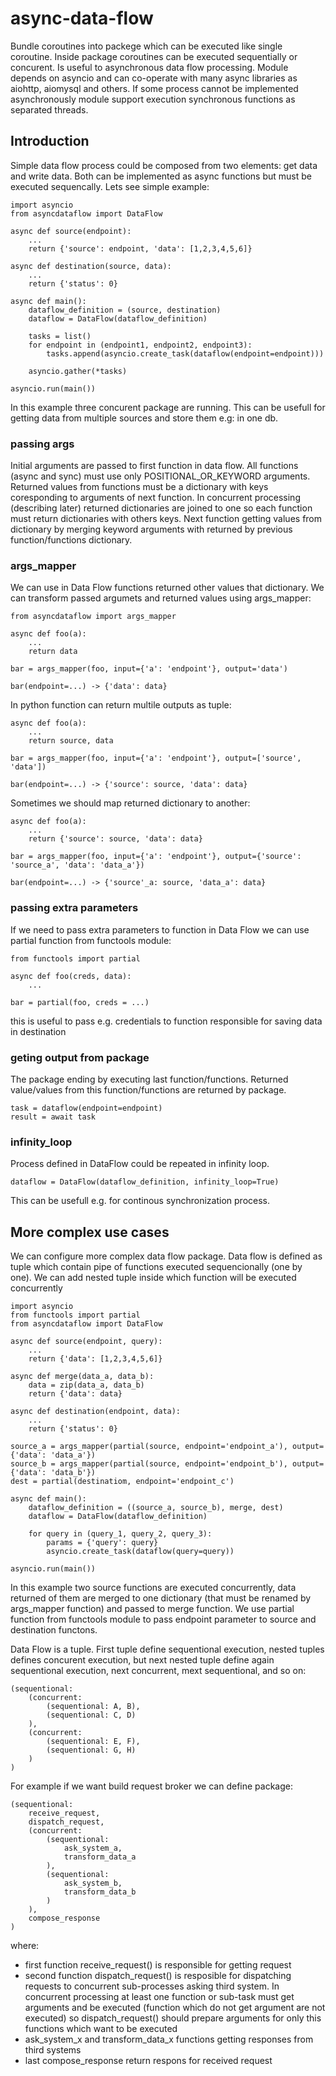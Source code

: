 # async-data-flow
Bundle coroutines into packege which can be executed like single coroutine. Inside package coroutines can be executed sequentially or concurent. Is useful to asynchronous data flow processing. Module depends on asyncio and can co-operate with many async libraries as aiohttp, aiomysql and others. If some process cannot be implemented asynchronously module support execution synchronous functions as separated threads. 

## Introduction
Simple data flow process could be composed from two elements: get data and write data. Both can be implemented as async functions but must be executed sequencally. Lets see simple example:

    import asyncio
    from asyncdataflow import DataFlow

    async def source(endpoint):
        ...
        return {'source': endpoint, 'data': [1,2,3,4,5,6]}

    async def destination(source, data):
        ...
        return {'status': 0}

    async def main():
        dataflow_definition = (source, destination)
        dataflow = DataFlow(dataflow_definition)

        tasks = list()
        for endpoint in (endpoint1, endpoint2, endpoint3):
            tasks.append(asyncio.create_task(dataflow(endpoint=endpoint)))

        asyncio.gather(*tasks)

    asyncio.run(main())

In this example three concurent package are running. This can be usefull for getting data from multiple sources and store them e.g: in one db. 

### passing args

Initial arguments are passed to first function in data flow. All functions (async and sync) must use only POSITIONAL_OR_KEYWORD arguments. Returned values from functions must be a dictionary with keys coresponding to arguments of next function. In concurrent processing (describing later) returned dictionaries are joined to one so each function must return dictionaries with others keys. Next function getting values from dictionary by merging keyword arguments with returned by previous function/functions dictionary. 

### args_mapper

We can use in Data Flow functions returned other values that dictionary. We can transform passed argumets and returned values using args_mapper:

    from asyncdataflow import args_mapper

    async def foo(a):
        ...
        return data

    bar = args_mapper(foo, input={'a': 'endpoint'}, output='data')  

    bar(endpoint=...) -> {'data': data}

In python function can return multile outputs as tuple:

    async def foo(a):
        ...
        return source, data

    bar = args_mapper(foo, input={'a': 'endpoint'}, output=['source', 'data'])  

    bar(endpoint=...) -> {'source': source, 'data': data}

Sometimes we should map returned dictionary to another:

    async def foo(a):
        ...
        return {'source': source, 'data': data}

    bar = args_mapper(foo, input={'a': 'endpoint'}, output={'source': 'source_a', 'data': 'data_a'})  

    bar(endpoint=...) -> {'source'_a: source, 'data_a': data}

### passing extra parameters

If we need to pass extra parameters to function in Data Flow we can use partial function from functools module:

    from functools import partial

    async def foo(creds, data):
        ...

    bar = partial(foo, creds = ...)

this is useful to pass e.g. credentials to function responsible for saving data in destination

### geting output from package

The package ending by executing last function/functions. Returned value/values from this function/functions are returned by package.

    task = dataflow(endpoint=endpoint)
    result = await task

### infinity_loop

Process defined in DataFlow could be repeated in infinity loop.

    dataflow = DataFlow(dataflow_definition, infinity_loop=True)

This can be usefull e.g. for continous synchronization process.

## More complex use cases

We can configure more complex data flow package. Data flow is defined as tuple which contain pipe of functions executed sequencionally (one by one). We can add nested tuple inside which function will be executed concurrently

    import asyncio
    from functools import partial
    from asyncdataflow import DataFlow

    async def source(endpoint, query):
        ...
        return {'data': [1,2,3,4,5,6]}

    async def merge(data_a, data_b):
        data = zip(data_a, data_b)
        return {'data': data}

    async def destination(endpoint, data):
        ...
        return {'status': 0}

    source_a = args_mapper(partial(source, endpoint='endpoint_a'), output={'data': 'data_a'})  
    source_b = args_mapper(partial(source, endpoint='endpoint_b'), output={'data': 'data_b'})  
    dest = partial(destinatiom, endpoint='endpoint_c')

    async def main():
        dataflow_definition = ((source_a, source_b), merge, dest)
        dataflow = DataFlow(dataflow_definition)

        for query in (query_1, query_2, query_3):
            params = {'query': query}
            asyncio.create_task(dataflow(query=query))

    asyncio.run(main())

In this example two source functions are executed concurrently, data returned of them are merged to one dictionary (that must be renamed by args_mapper function) and passed to merge function. We use partial function from functools module to pass endpoint parameter to source and destination functons.

Data Flow is a tuple. First tuple define sequentional execution, nested tuples defines concurent execution, but next nested tuple define again sequentional execution, next concurrent, mext sequentional, and so on:

    (sequentional: 
        (concurrent: 
            (sequentional: A, B), 
            (sequentional: C, D)
        ), 
        (concurrent: 
            (sequentional: E, F), 
            (sequentional: G, H)
        )
    )

For example if we want build request broker we can define package:

    (sequentional: 
        receive_request,
        dispatch_request,
        (concurrent: 
            (sequentional: 
                ask_system_a,
                transform_data_a
            ), 
            (sequentional: 
                ask_system_b,
                transform_data_b
            )
        ), 
        compose_response
    )

where:
- first function receive_request() is responsible for getting request
- second function dispatch_request() is resposible for dispatching requests to concurrent sub-processes asking third system. In concurrent processing at least one function or sub-task must get arguments and be executed (function which do not get argument are not executed) so dispatch_request() should prepare arguments for only this functions which want to be executed
- ask_system_x and transform_data_x functions getting responses from third systems
- last compose_response return respons for received request

